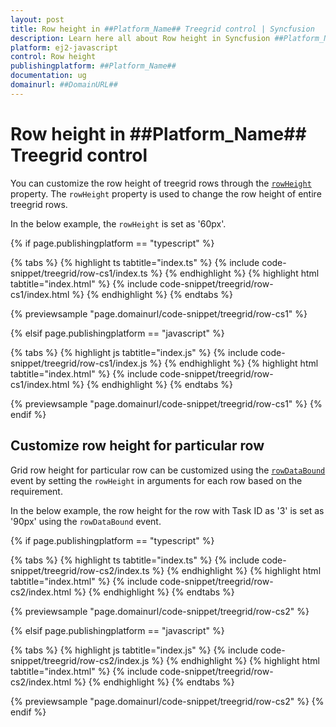 ```yaml
---
layout: post
title: Row height in ##Platform_Name## Treegrid control | Syncfusion
description: Learn here all about Row height in Syncfusion ##Platform_Name## Treegrid control of Syncfusion Essential JS 2 and more.
platform: ej2-javascript
control: Row height 
publishingplatform: ##Platform_Name##
documentation: ug
domainurl: ##DomainURL##
---
```


# Row height in ##Platform_Name## Treegrid control

You can customize the row height of treegrid rows through the [`rowHeight`](../../api/treegrid/#rowheight) property. The `rowHeight` property is used to change the row height of entire treegrid rows.

In the below example, the `rowHeight` is set as '60px'.

{% if page.publishingplatform == "typescript" %}

 {% tabs %}
{% highlight ts tabtitle="index.ts" %}
{% include code-snippet/treegrid/row-cs1/index.ts %}
{% endhighlight %}
{% highlight html tabtitle="index.html" %}
{% include code-snippet/treegrid/row-cs1/index.html %}
{% endhighlight %}
{% endtabs %}
        
{% previewsample "page.domainurl/code-snippet/treegrid/row-cs1" %}

{% elsif page.publishingplatform == "javascript" %}

{% tabs %}
{% highlight js tabtitle="index.js" %}
{% include code-snippet/treegrid/row-cs1/index.js %}
{% endhighlight %}
{% highlight html tabtitle="index.html" %}
{% include code-snippet/treegrid/row-cs1/index.html %}
{% endhighlight %}
{% endtabs %}

{% previewsample "page.domainurl/code-snippet/treegrid/row-cs1" %}
{% endif %}

## Customize row height for particular row

Grid row height for particular row can be customized using the [`rowDataBound`](../../api/treegrid/#rowdatabound) event by setting the `rowHeight` in arguments for each row based on the requirement.

In the below example, the row height for the row with Task ID as '3' is set as '90px' using the `rowDataBound` event.

{% if page.publishingplatform == "typescript" %}

 {% tabs %}
{% highlight ts tabtitle="index.ts" %}
{% include code-snippet/treegrid/row-cs2/index.ts %}
{% endhighlight %}
{% highlight html tabtitle="index.html" %}
{% include code-snippet/treegrid/row-cs2/index.html %}
{% endhighlight %}
{% endtabs %}
        
{% previewsample "page.domainurl/code-snippet/treegrid/row-cs2" %}

{% elsif page.publishingplatform == "javascript" %}

{% tabs %}
{% highlight js tabtitle="index.js" %}
{% include code-snippet/treegrid/row-cs2/index.js %}
{% endhighlight %}
{% highlight html tabtitle="index.html" %}
{% include code-snippet/treegrid/row-cs2/index.html %}
{% endhighlight %}
{% endtabs %}

{% previewsample "page.domainurl/code-snippet/treegrid/row-cs2" %}
{% endif %}